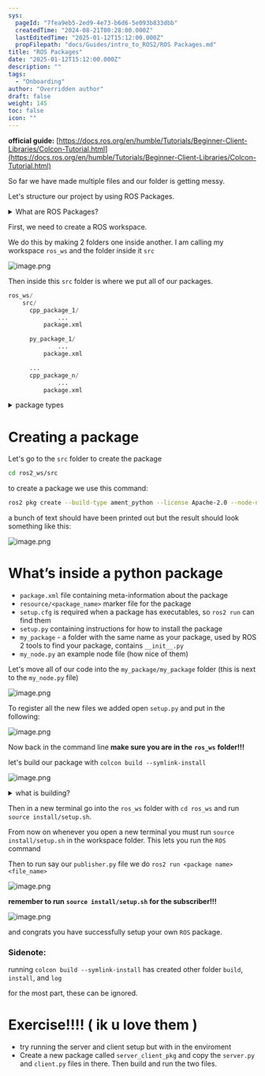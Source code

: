 ```yaml
---
sys:
  pageId: "7fea9eb5-2ed9-4e73-b6d6-5e093b833dbb"
  createdTime: "2024-08-21T00:28:00.000Z"
  lastEditedTime: "2025-01-12T15:12:00.000Z"
  propFilepath: "docs/Guides/intro_to_ROS2/ROS Packages.md"
title: "ROS Packages"
date: "2025-01-12T15:12:00.000Z"
description: ""
tags:
  - "Onboarding"
author: "Overridden author"
draft: false
weight: 145
toc: false
icon: ""
---
```


**official guide:** [https://docs.ros.org/en/humble/Tutorials/Beginner-Client-Libraries/Colcon-Tutorial.html](https://docs.ros.org/en/humble/Tutorials/Beginner-Client-Libraries/Colcon-Tutorial.html)

So far we have made multiple files and our folder is getting messy.

Let's structure our project by using ROS Packages.

<details>

<summary>What are ROS Packages?</summary>

ROS Packages are, as the name implies, packages of code that are highly sharable between ROS developers.

They consist of a folder, `package.xml` file, and source code

```python
      cpp_package_1/
		      ... imagine much code files here ..
          package.xml
```

</details>

First, we need to create a ROS workspace.

We do this by making 2 folders one inside another. I am calling my workspace `ros_ws` and the folder inside it `src`

![image.png](https://prod-files-secure.s3.us-west-2.amazonaws.com/d518164a-d88e-44d1-a4ee-3adb3bd8bce0/70706947-fd18-4537-a67b-e12946812d31/image.png?X-Amz-Algorithm=AWS4-HMAC-SHA256&X-Amz-Content-Sha256=UNSIGNED-PAYLOAD&X-Amz-Credential=ASIAZI2LB466YO2MBM3M%2F20250418%2Fus-west-2%2Fs3%2Faws4_request&X-Amz-Date=20250418T190207Z&X-Amz-Expires=3600&X-Amz-Security-Token=IQoJb3JpZ2luX2VjEPP%2F%2F%2F%2F%2F%2F%2F%2F%2F%2FwEaCXVzLXdlc3QtMiJIMEYCIQD3939%2Bcw9C7Eg28qnc8PU5aR1MKKDrWkTDmj0%2BfJEQLwIhANiFqPcEPiIcHn0Ae3XwtkhHjaY00iFL%2Bts%2BKHAy79kUKv8DCHsQABoMNjM3NDIzMTgzODA1Igy9UuKcEQwKqx4LN2Yq3ANA4cJh2vwt%2BvyqNgoZI4xMhPcDXC4YWNI5DJjs%2BlvDJVgvtmolONdRuSyedRE7u8xe2zNXr85uXykRLFBonGtiaPIcidf7GkI00U4OOmG%2Fl%2BE4PI92KXQT%2B84X%2BMtlHWC3FoOl04evvpvAs%2BIGVRqr7M%2FvybFwtB%2BmlaVmlK0TERFiLkrL3aHCKqqyWdAuz3tXVIJUArNPARZ3NldyIFXTXVlSsk9L4nZnYzw4QwycOZIg0K46CGTGS%2BGgD7HATcrkCd9cYQgmrIt8m9%2BM%2B1dg0k%2FKqFGUCnaxztYq6SL8OlJ%2BbDv4gfrBhZQ3ItZsd755QlJw%2B8o7ukjXH%2FN9nAGRqPvQ5wvYGo7EohlBPfUCJhF%2FdIMl3NleKxia%2Bim%2BrnYUbUXlO0j%2FofX3GPX275U0roY8mDuaXARXKGkGsM3xepjAGwca%2BVGsOyQ9Br%2BnkBbNx86%2FOJk%2FMlEK5J0yYHWzjvmhriWgeMmZ2YAcVGAWbbtI8eQhrI9WahQEDi%2FP3KWSeCB3ZVrjDXgxtQzJdQU%2FKQZrnQEmLEaaZjsEes5mauY2XKvSzEPQX8QQFfceQCR5Gq%2FmjF82iZE0Szmt5213xOVQRnaowPTH9GmgVRC5bSpwa6feG5qg4NQFTTD0r4rABjqkAf13nvkab%2Fmp6djt83f4O0VSoTdqUSQVGRNNewJBw4hFtHDbAjbr7YtWYCeTd4ony8KxALC2nuwvp6ycLZxtC4ANBjeOFxu68ZzArAB9VqX1BUJvaSQUAVXqXZXdiqXZLbvnYTh8ElasMQa75DR8ov9yeRD8wUdEs63mKI6gAKVGPOPJ9d%2Fs3MiogIpcvpGcueX2VjOPZady0a8aLWZegPmkAOoO&X-Amz-Signature=8a546c8a1ec486173be70c9315ee51e9bb4ba8892842ae1fa87a1469d91c8354&X-Amz-SignedHeaders=host&x-id=GetObject)

Then inside this `src` folder is where we put all of our packages.

```python
ros_ws/
    src/
      cpp_package_1/
		      ...
          package.xml

      py_package_1/
		      ...
          package.xml

      ...
      cpp_package_n/
		      ...
          package.xml

```

<details>

<summary>package types</summary>

packages can be either `C++` or python.

the intern file structure is different for each but for this guide we will stick to creating python packages

</details>

# Creating a package

Let's go to the `src` folder to create the package

```bash
cd ros2_ws/src
```

to create a package we use this command:

```bash
ros2 pkg create --build-type ament_python --license Apache-2.0 --node-name my_node my_package
```

a bunch of text should have been printed out but the result should look something like this:

![image.png](https://prod-files-secure.s3.us-west-2.amazonaws.com/d518164a-d88e-44d1-a4ee-3adb3bd8bce0/e6cf1e3f-8512-4a3e-b131-079f800bf3e8/image.png?X-Amz-Algorithm=AWS4-HMAC-SHA256&X-Amz-Content-Sha256=UNSIGNED-PAYLOAD&X-Amz-Credential=ASIAZI2LB466YO2MBM3M%2F20250418%2Fus-west-2%2Fs3%2Faws4_request&X-Amz-Date=20250418T190207Z&X-Amz-Expires=3600&X-Amz-Security-Token=IQoJb3JpZ2luX2VjEPP%2F%2F%2F%2F%2F%2F%2F%2F%2F%2FwEaCXVzLXdlc3QtMiJIMEYCIQD3939%2Bcw9C7Eg28qnc8PU5aR1MKKDrWkTDmj0%2BfJEQLwIhANiFqPcEPiIcHn0Ae3XwtkhHjaY00iFL%2Bts%2BKHAy79kUKv8DCHsQABoMNjM3NDIzMTgzODA1Igy9UuKcEQwKqx4LN2Yq3ANA4cJh2vwt%2BvyqNgoZI4xMhPcDXC4YWNI5DJjs%2BlvDJVgvtmolONdRuSyedRE7u8xe2zNXr85uXykRLFBonGtiaPIcidf7GkI00U4OOmG%2Fl%2BE4PI92KXQT%2B84X%2BMtlHWC3FoOl04evvpvAs%2BIGVRqr7M%2FvybFwtB%2BmlaVmlK0TERFiLkrL3aHCKqqyWdAuz3tXVIJUArNPARZ3NldyIFXTXVlSsk9L4nZnYzw4QwycOZIg0K46CGTGS%2BGgD7HATcrkCd9cYQgmrIt8m9%2BM%2B1dg0k%2FKqFGUCnaxztYq6SL8OlJ%2BbDv4gfrBhZQ3ItZsd755QlJw%2B8o7ukjXH%2FN9nAGRqPvQ5wvYGo7EohlBPfUCJhF%2FdIMl3NleKxia%2Bim%2BrnYUbUXlO0j%2FofX3GPX275U0roY8mDuaXARXKGkGsM3xepjAGwca%2BVGsOyQ9Br%2BnkBbNx86%2FOJk%2FMlEK5J0yYHWzjvmhriWgeMmZ2YAcVGAWbbtI8eQhrI9WahQEDi%2FP3KWSeCB3ZVrjDXgxtQzJdQU%2FKQZrnQEmLEaaZjsEes5mauY2XKvSzEPQX8QQFfceQCR5Gq%2FmjF82iZE0Szmt5213xOVQRnaowPTH9GmgVRC5bSpwa6feG5qg4NQFTTD0r4rABjqkAf13nvkab%2Fmp6djt83f4O0VSoTdqUSQVGRNNewJBw4hFtHDbAjbr7YtWYCeTd4ony8KxALC2nuwvp6ycLZxtC4ANBjeOFxu68ZzArAB9VqX1BUJvaSQUAVXqXZXdiqXZLbvnYTh8ElasMQa75DR8ov9yeRD8wUdEs63mKI6gAKVGPOPJ9d%2Fs3MiogIpcvpGcueX2VjOPZady0a8aLWZegPmkAOoO&X-Amz-Signature=1014d242694cae7ec788ffcb7152f8ebdf1d48c1d327505ded6e3e5a3c5476e9&X-Amz-SignedHeaders=host&x-id=GetObject)

# What’s inside a python package

- `package.xml` file containing meta-information about the package
- `resource/<package_name>` marker file for the package
- `setup.cfg` is required when a package has executables, so `ros2 run` can find them
- `setup.py` containing instructions for how to install the package
- `my_package` - a folder with the same name as your package, used by ROS 2 tools to find your package, contains `__init__.py`
- `my_node.py` an example node file (how nice of them)

Let's move all of our code into the `my_package/my_package` folder (this is next to the `my_node.py` file)

![image.png](https://prod-files-secure.s3.us-west-2.amazonaws.com/d518164a-d88e-44d1-a4ee-3adb3bd8bce0/9ce58f11-0da9-4d3e-b86d-506a9685d378/image.png?X-Amz-Algorithm=AWS4-HMAC-SHA256&X-Amz-Content-Sha256=UNSIGNED-PAYLOAD&X-Amz-Credential=ASIAZI2LB466YO2MBM3M%2F20250418%2Fus-west-2%2Fs3%2Faws4_request&X-Amz-Date=20250418T190207Z&X-Amz-Expires=3600&X-Amz-Security-Token=IQoJb3JpZ2luX2VjEPP%2F%2F%2F%2F%2F%2F%2F%2F%2F%2FwEaCXVzLXdlc3QtMiJIMEYCIQD3939%2Bcw9C7Eg28qnc8PU5aR1MKKDrWkTDmj0%2BfJEQLwIhANiFqPcEPiIcHn0Ae3XwtkhHjaY00iFL%2Bts%2BKHAy79kUKv8DCHsQABoMNjM3NDIzMTgzODA1Igy9UuKcEQwKqx4LN2Yq3ANA4cJh2vwt%2BvyqNgoZI4xMhPcDXC4YWNI5DJjs%2BlvDJVgvtmolONdRuSyedRE7u8xe2zNXr85uXykRLFBonGtiaPIcidf7GkI00U4OOmG%2Fl%2BE4PI92KXQT%2B84X%2BMtlHWC3FoOl04evvpvAs%2BIGVRqr7M%2FvybFwtB%2BmlaVmlK0TERFiLkrL3aHCKqqyWdAuz3tXVIJUArNPARZ3NldyIFXTXVlSsk9L4nZnYzw4QwycOZIg0K46CGTGS%2BGgD7HATcrkCd9cYQgmrIt8m9%2BM%2B1dg0k%2FKqFGUCnaxztYq6SL8OlJ%2BbDv4gfrBhZQ3ItZsd755QlJw%2B8o7ukjXH%2FN9nAGRqPvQ5wvYGo7EohlBPfUCJhF%2FdIMl3NleKxia%2Bim%2BrnYUbUXlO0j%2FofX3GPX275U0roY8mDuaXARXKGkGsM3xepjAGwca%2BVGsOyQ9Br%2BnkBbNx86%2FOJk%2FMlEK5J0yYHWzjvmhriWgeMmZ2YAcVGAWbbtI8eQhrI9WahQEDi%2FP3KWSeCB3ZVrjDXgxtQzJdQU%2FKQZrnQEmLEaaZjsEes5mauY2XKvSzEPQX8QQFfceQCR5Gq%2FmjF82iZE0Szmt5213xOVQRnaowPTH9GmgVRC5bSpwa6feG5qg4NQFTTD0r4rABjqkAf13nvkab%2Fmp6djt83f4O0VSoTdqUSQVGRNNewJBw4hFtHDbAjbr7YtWYCeTd4ony8KxALC2nuwvp6ycLZxtC4ANBjeOFxu68ZzArAB9VqX1BUJvaSQUAVXqXZXdiqXZLbvnYTh8ElasMQa75DR8ov9yeRD8wUdEs63mKI6gAKVGPOPJ9d%2Fs3MiogIpcvpGcueX2VjOPZady0a8aLWZegPmkAOoO&X-Amz-Signature=5ae81127581623b48bca3a5d98ca4a6f9e70da3977e016ed8bc551881aad415c&X-Amz-SignedHeaders=host&x-id=GetObject)

To register all the new files we added open `setup.py` and put in the following:

![image.png](https://prod-files-secure.s3.us-west-2.amazonaws.com/d518164a-d88e-44d1-a4ee-3adb3bd8bce0/1cd7c262-4cae-4496-9d75-c178537d24a2/image.png?X-Amz-Algorithm=AWS4-HMAC-SHA256&X-Amz-Content-Sha256=UNSIGNED-PAYLOAD&X-Amz-Credential=ASIAZI2LB466YO2MBM3M%2F20250418%2Fus-west-2%2Fs3%2Faws4_request&X-Amz-Date=20250418T190207Z&X-Amz-Expires=3600&X-Amz-Security-Token=IQoJb3JpZ2luX2VjEPP%2F%2F%2F%2F%2F%2F%2F%2F%2F%2FwEaCXVzLXdlc3QtMiJIMEYCIQD3939%2Bcw9C7Eg28qnc8PU5aR1MKKDrWkTDmj0%2BfJEQLwIhANiFqPcEPiIcHn0Ae3XwtkhHjaY00iFL%2Bts%2BKHAy79kUKv8DCHsQABoMNjM3NDIzMTgzODA1Igy9UuKcEQwKqx4LN2Yq3ANA4cJh2vwt%2BvyqNgoZI4xMhPcDXC4YWNI5DJjs%2BlvDJVgvtmolONdRuSyedRE7u8xe2zNXr85uXykRLFBonGtiaPIcidf7GkI00U4OOmG%2Fl%2BE4PI92KXQT%2B84X%2BMtlHWC3FoOl04evvpvAs%2BIGVRqr7M%2FvybFwtB%2BmlaVmlK0TERFiLkrL3aHCKqqyWdAuz3tXVIJUArNPARZ3NldyIFXTXVlSsk9L4nZnYzw4QwycOZIg0K46CGTGS%2BGgD7HATcrkCd9cYQgmrIt8m9%2BM%2B1dg0k%2FKqFGUCnaxztYq6SL8OlJ%2BbDv4gfrBhZQ3ItZsd755QlJw%2B8o7ukjXH%2FN9nAGRqPvQ5wvYGo7EohlBPfUCJhF%2FdIMl3NleKxia%2Bim%2BrnYUbUXlO0j%2FofX3GPX275U0roY8mDuaXARXKGkGsM3xepjAGwca%2BVGsOyQ9Br%2BnkBbNx86%2FOJk%2FMlEK5J0yYHWzjvmhriWgeMmZ2YAcVGAWbbtI8eQhrI9WahQEDi%2FP3KWSeCB3ZVrjDXgxtQzJdQU%2FKQZrnQEmLEaaZjsEes5mauY2XKvSzEPQX8QQFfceQCR5Gq%2FmjF82iZE0Szmt5213xOVQRnaowPTH9GmgVRC5bSpwa6feG5qg4NQFTTD0r4rABjqkAf13nvkab%2Fmp6djt83f4O0VSoTdqUSQVGRNNewJBw4hFtHDbAjbr7YtWYCeTd4ony8KxALC2nuwvp6ycLZxtC4ANBjeOFxu68ZzArAB9VqX1BUJvaSQUAVXqXZXdiqXZLbvnYTh8ElasMQa75DR8ov9yeRD8wUdEs63mKI6gAKVGPOPJ9d%2Fs3MiogIpcvpGcueX2VjOPZady0a8aLWZegPmkAOoO&X-Amz-Signature=9cfc63ce42559ec32caf8b341935c4a8b68bbac2088553a64b9ab86d7f86b12a&X-Amz-SignedHeaders=host&x-id=GetObject)

Now back in the command line **make sure you are in the** **`ros_ws`** **folder!!!**

let's build our package with `colcon build --symlink-install`

![image.png](https://prod-files-secure.s3.us-west-2.amazonaws.com/d518164a-d88e-44d1-a4ee-3adb3bd8bce0/2f2a0d27-b173-48fd-b189-5f5c0ce65619/image.png?X-Amz-Algorithm=AWS4-HMAC-SHA256&X-Amz-Content-Sha256=UNSIGNED-PAYLOAD&X-Amz-Credential=ASIAZI2LB466YO2MBM3M%2F20250418%2Fus-west-2%2Fs3%2Faws4_request&X-Amz-Date=20250418T190207Z&X-Amz-Expires=3600&X-Amz-Security-Token=IQoJb3JpZ2luX2VjEPP%2F%2F%2F%2F%2F%2F%2F%2F%2F%2FwEaCXVzLXdlc3QtMiJIMEYCIQD3939%2Bcw9C7Eg28qnc8PU5aR1MKKDrWkTDmj0%2BfJEQLwIhANiFqPcEPiIcHn0Ae3XwtkhHjaY00iFL%2Bts%2BKHAy79kUKv8DCHsQABoMNjM3NDIzMTgzODA1Igy9UuKcEQwKqx4LN2Yq3ANA4cJh2vwt%2BvyqNgoZI4xMhPcDXC4YWNI5DJjs%2BlvDJVgvtmolONdRuSyedRE7u8xe2zNXr85uXykRLFBonGtiaPIcidf7GkI00U4OOmG%2Fl%2BE4PI92KXQT%2B84X%2BMtlHWC3FoOl04evvpvAs%2BIGVRqr7M%2FvybFwtB%2BmlaVmlK0TERFiLkrL3aHCKqqyWdAuz3tXVIJUArNPARZ3NldyIFXTXVlSsk9L4nZnYzw4QwycOZIg0K46CGTGS%2BGgD7HATcrkCd9cYQgmrIt8m9%2BM%2B1dg0k%2FKqFGUCnaxztYq6SL8OlJ%2BbDv4gfrBhZQ3ItZsd755QlJw%2B8o7ukjXH%2FN9nAGRqPvQ5wvYGo7EohlBPfUCJhF%2FdIMl3NleKxia%2Bim%2BrnYUbUXlO0j%2FofX3GPX275U0roY8mDuaXARXKGkGsM3xepjAGwca%2BVGsOyQ9Br%2BnkBbNx86%2FOJk%2FMlEK5J0yYHWzjvmhriWgeMmZ2YAcVGAWbbtI8eQhrI9WahQEDi%2FP3KWSeCB3ZVrjDXgxtQzJdQU%2FKQZrnQEmLEaaZjsEes5mauY2XKvSzEPQX8QQFfceQCR5Gq%2FmjF82iZE0Szmt5213xOVQRnaowPTH9GmgVRC5bSpwa6feG5qg4NQFTTD0r4rABjqkAf13nvkab%2Fmp6djt83f4O0VSoTdqUSQVGRNNewJBw4hFtHDbAjbr7YtWYCeTd4ony8KxALC2nuwvp6ycLZxtC4ANBjeOFxu68ZzArAB9VqX1BUJvaSQUAVXqXZXdiqXZLbvnYTh8ElasMQa75DR8ov9yeRD8wUdEs63mKI6gAKVGPOPJ9d%2Fs3MiogIpcvpGcueX2VjOPZady0a8aLWZegPmkAOoO&X-Amz-Signature=572e6157d00f5ae7efdb92861c17dd1c473ec507cf6e544dd4726edbf47534a3&X-Amz-SignedHeaders=host&x-id=GetObject)

<details>

<summary>what is building?</summary>

if you are a CS major at Rose-Hulman you will learn the answer to this in CSSE132

but TLDR; is it combines all the code files into one program that can be run easily 

</details>

Then in a new terminal go into the `ros_ws` folder with `cd ros_ws` and run `source install/setup.sh`. 

From now on whenever you open a new terminal you must run `source install/setup.sh` in the workspace folder. This lets you run the `ROS` command

Then to run say our `publisher.py` file we do `ros2 run <package name> <file_name>`

![image.png](https://prod-files-secure.s3.us-west-2.amazonaws.com/d518164a-d88e-44d1-a4ee-3adb3bd8bce0/4f4b1219-3a44-4632-aa0a-ce3471699f59/image.png?X-Amz-Algorithm=AWS4-HMAC-SHA256&X-Amz-Content-Sha256=UNSIGNED-PAYLOAD&X-Amz-Credential=ASIAZI2LB466YO2MBM3M%2F20250418%2Fus-west-2%2Fs3%2Faws4_request&X-Amz-Date=20250418T190207Z&X-Amz-Expires=3600&X-Amz-Security-Token=IQoJb3JpZ2luX2VjEPP%2F%2F%2F%2F%2F%2F%2F%2F%2F%2FwEaCXVzLXdlc3QtMiJIMEYCIQD3939%2Bcw9C7Eg28qnc8PU5aR1MKKDrWkTDmj0%2BfJEQLwIhANiFqPcEPiIcHn0Ae3XwtkhHjaY00iFL%2Bts%2BKHAy79kUKv8DCHsQABoMNjM3NDIzMTgzODA1Igy9UuKcEQwKqx4LN2Yq3ANA4cJh2vwt%2BvyqNgoZI4xMhPcDXC4YWNI5DJjs%2BlvDJVgvtmolONdRuSyedRE7u8xe2zNXr85uXykRLFBonGtiaPIcidf7GkI00U4OOmG%2Fl%2BE4PI92KXQT%2B84X%2BMtlHWC3FoOl04evvpvAs%2BIGVRqr7M%2FvybFwtB%2BmlaVmlK0TERFiLkrL3aHCKqqyWdAuz3tXVIJUArNPARZ3NldyIFXTXVlSsk9L4nZnYzw4QwycOZIg0K46CGTGS%2BGgD7HATcrkCd9cYQgmrIt8m9%2BM%2B1dg0k%2FKqFGUCnaxztYq6SL8OlJ%2BbDv4gfrBhZQ3ItZsd755QlJw%2B8o7ukjXH%2FN9nAGRqPvQ5wvYGo7EohlBPfUCJhF%2FdIMl3NleKxia%2Bim%2BrnYUbUXlO0j%2FofX3GPX275U0roY8mDuaXARXKGkGsM3xepjAGwca%2BVGsOyQ9Br%2BnkBbNx86%2FOJk%2FMlEK5J0yYHWzjvmhriWgeMmZ2YAcVGAWbbtI8eQhrI9WahQEDi%2FP3KWSeCB3ZVrjDXgxtQzJdQU%2FKQZrnQEmLEaaZjsEes5mauY2XKvSzEPQX8QQFfceQCR5Gq%2FmjF82iZE0Szmt5213xOVQRnaowPTH9GmgVRC5bSpwa6feG5qg4NQFTTD0r4rABjqkAf13nvkab%2Fmp6djt83f4O0VSoTdqUSQVGRNNewJBw4hFtHDbAjbr7YtWYCeTd4ony8KxALC2nuwvp6ycLZxtC4ANBjeOFxu68ZzArAB9VqX1BUJvaSQUAVXqXZXdiqXZLbvnYTh8ElasMQa75DR8ov9yeRD8wUdEs63mKI6gAKVGPOPJ9d%2Fs3MiogIpcvpGcueX2VjOPZady0a8aLWZegPmkAOoO&X-Amz-Signature=e783ff59a6b01661268b963acab9c1cb255851260db138e40e08a3c50853b999&X-Amz-SignedHeaders=host&x-id=GetObject)

**remember to run** **`source install/setup.sh`** **for the subscriber!!!**

![image.png](https://prod-files-secure.s3.us-west-2.amazonaws.com/d518164a-d88e-44d1-a4ee-3adb3bd8bce0/02121119-dad4-49ec-8356-c956108b4243/image.png?X-Amz-Algorithm=AWS4-HMAC-SHA256&X-Amz-Content-Sha256=UNSIGNED-PAYLOAD&X-Amz-Credential=ASIAZI2LB466YO2MBM3M%2F20250418%2Fus-west-2%2Fs3%2Faws4_request&X-Amz-Date=20250418T190207Z&X-Amz-Expires=3600&X-Amz-Security-Token=IQoJb3JpZ2luX2VjEPP%2F%2F%2F%2F%2F%2F%2F%2F%2F%2FwEaCXVzLXdlc3QtMiJIMEYCIQD3939%2Bcw9C7Eg28qnc8PU5aR1MKKDrWkTDmj0%2BfJEQLwIhANiFqPcEPiIcHn0Ae3XwtkhHjaY00iFL%2Bts%2BKHAy79kUKv8DCHsQABoMNjM3NDIzMTgzODA1Igy9UuKcEQwKqx4LN2Yq3ANA4cJh2vwt%2BvyqNgoZI4xMhPcDXC4YWNI5DJjs%2BlvDJVgvtmolONdRuSyedRE7u8xe2zNXr85uXykRLFBonGtiaPIcidf7GkI00U4OOmG%2Fl%2BE4PI92KXQT%2B84X%2BMtlHWC3FoOl04evvpvAs%2BIGVRqr7M%2FvybFwtB%2BmlaVmlK0TERFiLkrL3aHCKqqyWdAuz3tXVIJUArNPARZ3NldyIFXTXVlSsk9L4nZnYzw4QwycOZIg0K46CGTGS%2BGgD7HATcrkCd9cYQgmrIt8m9%2BM%2B1dg0k%2FKqFGUCnaxztYq6SL8OlJ%2BbDv4gfrBhZQ3ItZsd755QlJw%2B8o7ukjXH%2FN9nAGRqPvQ5wvYGo7EohlBPfUCJhF%2FdIMl3NleKxia%2Bim%2BrnYUbUXlO0j%2FofX3GPX275U0roY8mDuaXARXKGkGsM3xepjAGwca%2BVGsOyQ9Br%2BnkBbNx86%2FOJk%2FMlEK5J0yYHWzjvmhriWgeMmZ2YAcVGAWbbtI8eQhrI9WahQEDi%2FP3KWSeCB3ZVrjDXgxtQzJdQU%2FKQZrnQEmLEaaZjsEes5mauY2XKvSzEPQX8QQFfceQCR5Gq%2FmjF82iZE0Szmt5213xOVQRnaowPTH9GmgVRC5bSpwa6feG5qg4NQFTTD0r4rABjqkAf13nvkab%2Fmp6djt83f4O0VSoTdqUSQVGRNNewJBw4hFtHDbAjbr7YtWYCeTd4ony8KxALC2nuwvp6ycLZxtC4ANBjeOFxu68ZzArAB9VqX1BUJvaSQUAVXqXZXdiqXZLbvnYTh8ElasMQa75DR8ov9yeRD8wUdEs63mKI6gAKVGPOPJ9d%2Fs3MiogIpcvpGcueX2VjOPZady0a8aLWZegPmkAOoO&X-Amz-Signature=438b40c9b28a1119c3eb6388d80625e434bfe5f993cb68f9f60e28791d366d70&X-Amz-SignedHeaders=host&x-id=GetObject)

and congrats you have successfully setup your own `ROS` package.

### Sidenote:

running `colcon build --symlink-install` has created other folder `build`, `install`, and `log`

for the most part, these can be ignored.

# Exercise!!!! ( ik u love them )

- try running the server and client setup but with in the enviroment
- Create a new package called `server_client_pkg` and copy the `server.py` and `client.py` files in there. Then build and run the two files.
